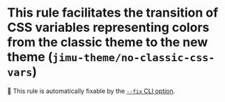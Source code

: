 # This rule facilitates the transition of CSS variables representing colors from the classic theme to the new theme (`jimu-theme/no-classic-css-vars`)

🔧 This rule is automatically fixable by the [`--fix` CLI option](https://eslint.org/docs/latest/user-guide/command-line-interface#--fix).

<!-- end auto-generated rule header -->
